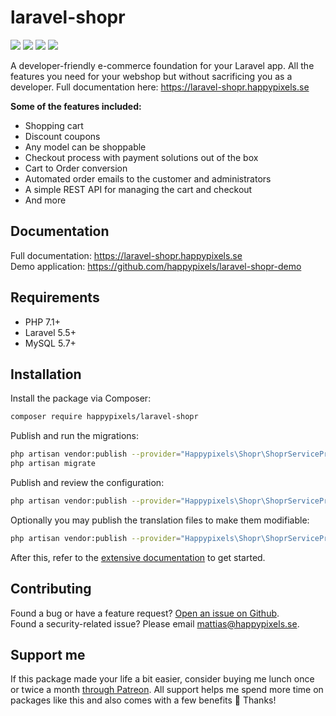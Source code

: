 # laravel-shopr
<p>
<a href="https://github.com/happypixels/laravel-shopr/releases"><img src="https://poser.pugx.org/happypixels/laravel-shopr/v/stable.svg"></a>
<a href="https://github.com/happypixels/laravel-shopr"><img src="https://travis-ci.com/happypixels/laravel-shopr.svg?branch=master" /></a>
<a href="https://github.com/happypixels/laravel-shopr"><img src="https://styleci.io/repos/148448571/shield" /></a>
<a href="https://github.com/happypixels/laravel-shopr"><img src="https://poser.pugx.org/happypixels/laravel-shopr/license.svg"></a>
</p>

A developer-friendly e-commerce foundation for your Laravel app. 
All the features you need for your webshop but without sacrificing you as a developer. 
Full documentation here: https://laravel-shopr.happypixels.se

**Some of the features included:**
* Shopping cart
* Discount coupons
* Any model can be shoppable
* Checkout process with payment solutions out of the box
* Cart to Order conversion
* Automated order emails to the customer and administrators
* A simple REST API for managing the cart and checkout
* And more

## Documentation
Full documentation: https://laravel-shopr.happypixels.se  
Demo application: https://github.com/happypixels/laravel-shopr-demo

## Requirements
* PHP 7.1+
* Laravel 5.5+
* MySQL 5.7+

## Installation
Install the package via Composer:
```bash
composer require happypixels/laravel-shopr
```

Publish and run the migrations:
```bash
php artisan vendor:publish --provider="Happypixels\Shopr\ShoprServiceProvider" --tag="migrations"
php artisan migrate
```

Publish and review the configuration:
```bash
php artisan vendor:publish --provider="Happypixels\Shopr\ShoprServiceProvider" --tag="config"
```

Optionally you may publish the translation files to make them modifiable:
```bash
php artisan vendor:publish --provider="Happypixels\Shopr\ShoprServiceProvider" --tag="translations"
```

After this, refer to the [extensive documentation](https://laravel-shopr.happypixels.se) to get started.

## Contributing
Found a bug or have a feature request? [Open an issue on Github](https://github.com/happypixels/laravel-shopr/issues).   
Found a security-related issue? Please email mattias@happypixels.se.

## Support me
If this package made your life a bit easier, consider buying me lunch once or twice a month [through Patreon](https://www.patreon.com/mattiaspersson). All support helps me spend more time on packages like this and also comes with a few benefits 🎁 Thanks!
